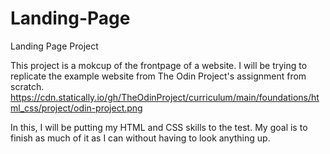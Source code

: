 # Landing-Page
Landing Page Project

This project is a mokcup of the frontpage of a website.  I will be trying to replicate the example website from The Odin Project's assignment from scratch.   https://cdn.statically.io/gh/TheOdinProject/curriculum/main/foundations/html_css/project/odin-project.png 

In this, I will be putting my HTML and CSS skills to the test.  My goal is to finish as much of it as I can without having to look anything up.
